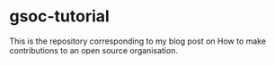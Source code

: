 # gsoc-tutorial
This is the repository corresponding to my blog post on How to make contributions to an open source organisation.
